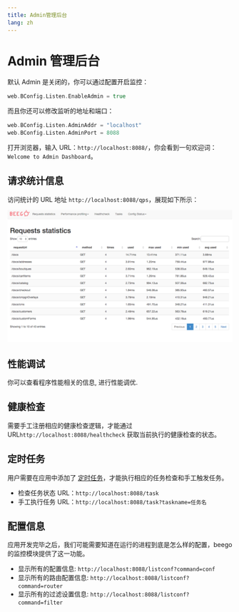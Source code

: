 ```yaml
---
title: Admin管理后台
lang: zh
---
```


# Admin 管理后台

默认 Admin 是关闭的，你可以通过配置开启监控：

```go
web.BConfig.Listen.EnableAdmin = true
```

而且你还可以修改监听的地址和端口：

```go
web.BConfig.Listen.AdminAddr = "localhost"
web.BConfig.Listen.AdminPort = 8088
```

打开浏览器，输入 URL：`http://localhost:8088/`，你会看到一句欢迎词：`Welcome to Admin Dashboard`。

## 请求统计信息

访问统计的 URL 地址 `http://localhost:8088/qps`，展现如下所示：

![](./img/monitoring.png)

## 性能调试

你可以查看程序性能相关的信息, 进行性能调优.

## 健康检查

需要手工注册相应的健康检查逻辑，才能通过 URL`http://localhost:8088/healthcheck` 获取当前执行的健康检查的状态。

## 定时任务

用户需要在应用中添加了 [定时任务](../../task/README.md)，才能执行相应的任务检查和手工触发任务。

- 检查任务状态 URL：`http://localhost:8088/task`
- 手工执行任务 URL：`http://localhost:8088/task?taskname=任务名`

## 配置信息

应用开发完毕之后，我们可能需要知道在运行的进程到底是怎么样的配置，beego 的监控模块提供了这一功能。

- 显示所有的配置信息: `http://localhost:8088/listconf?command=conf`
- 显示所有的路由配置信息: `http://localhost:8088/listconf?command=router`
- 显示所有的过滤设置信息: `http://localhost:8088/listconf?command=filter`
